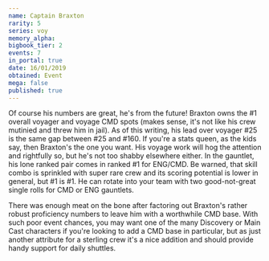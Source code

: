 ```yaml
---
name: Captain Braxton
rarity: 5
series: voy
memory_alpha:
bigbook_tier: 2
events: 7
in_portal: true
date: 16/01/2019
obtained: Event
mega: false
published: true
---
```


Of course his numbers are great, he's from the future! Braxton owns the #1 overall voyager and voyage CMD spots (makes sense, it's not like his crew mutinied and threw him in jail). As of this writing, his lead over voyager #25 is the same gap between #25 and #160. If you're a stats queen, as the kids say, then Braxton's the one you want. His voyage work will hog the attention and rightfully so, but he's not too shabby elsewhere either. In the gauntlet, his lone ranked pair comes in ranked #1 for ENG/CMD. Be warned, that skill combo is sprinkled with super rare crew and its scoring potential is lower in general, but #1 is #1. He can rotate into your team with two good-not-great single rolls for CMD or ENG gauntlets.

There was enough meat on the bone after factoring out Braxton's rather robust proficiency numbers to leave him with a worthwhile CMD base. With such poor event chances, you may want one of the many Discovery or Main Cast characters if you're looking to add a CMD base in particular, but as just another attribute for a sterling crew it's a nice addition and should provide handy support for daily shuttles.
